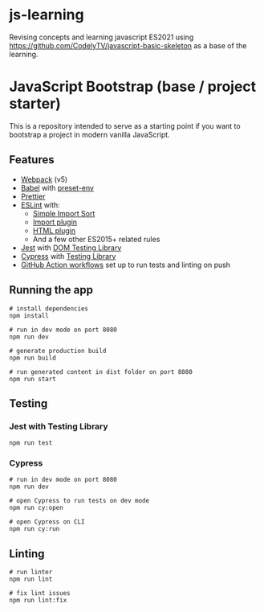 # js-learning
Revising concepts and learning javascript ES2021 using https://github.com/CodelyTV/javascript-basic-skeleton as a base of the learning.

# JavaScript Bootstrap (base / project starter)

This is a repository intended to serve as a starting point if you want to bootstrap a project in modern vanilla JavaScript.

## Features

- [Webpack](https://webpack.js.org/) (v5)
- [Babel](https://babeljs.io/) with [preset-env](https://babeljs.io/docs/en/babel-preset-env)
- [Prettier](https://prettier.io/)
- [ESLint](https://eslint.org/) with:
  - [Simple Import Sort](https://github.com/lydell/eslint-plugin-simple-import-sort/)
  - [Import plugin](https://github.com/benmosher/eslint-plugin-import/)
  - [HTML plugin](https://github.com/BenoitZugmeyer/eslint-plugin-html)
  - And a few other ES2015+ related rules
- [Jest](https://jestjs.io) with [DOM Testing Library](https://testing-library.com/docs/dom-testing-library/intro)
- [Cypress](https://www.cypress.io/) with [Testing Library](https://testing-library.com/docs/cypress-testing-library/)
- [GitHub Action workflows](https://github.com/features/actions) set up to run tests and linting on push

## Running the app

```
# install dependencies
npm install

# run in dev mode on port 8080
npm run dev

# generate production build
npm run build

# run generated content in dist folder on port 8080
npm run start
```

## Testing

### Jest with Testing Library

```
npm run test
```

### Cypress

```
# run in dev mode on port 8080
npm run dev

# open Cypress to run tests on dev mode
npm run cy:open

# open Cypress on CLI
npm run cy:run
```

## Linting

```
# run linter
npm run lint

# fix lint issues
npm run lint:fix
```
